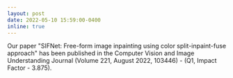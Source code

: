 ```yaml
---
layout: post
date: 2022-05-10 15:59:00-0400
inline: true
---
```


Our paper "SIFNet: Free-form image inpainting using color split-inpaint-fuse approach" has been published in the Computer Vision and Image Understanding Journal (Volume 221, August 2022, 103446) - (Q1, Impact Factor - 3.875).



